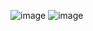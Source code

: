 ![image](https://github.com/le3tspeak/Brutforce-Aufgabe/assets/21110785/49925723-6d60-447b-80ac-95134f172d70)
![image](https://github.com/le3tspeak/Brutforce-Aufgabe/assets/21110785/f8fb4201-fa04-4bad-971e-36a262beb0b9)
